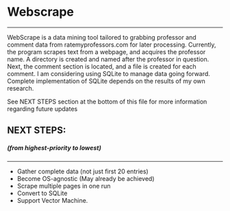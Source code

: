 # Webscrape
---

WebScrape is a data mining tool tailored to grabbing professor 
and comment data from ratemyprofessors.com for later processing.
Currently, the program scrapes text from a webpage, and acquires
the professor name. A directory is created and named after the 
professor in question. Next, the comment section is located, and a file is created for each
comment. 
I am considering using SQLite to manage data going forward. Complete implementation of SQLite
depends on the results of my own research. 

See NEXT STEPS section at the bottom of this file for more information regarding future updates

## NEXT STEPS: 
##### (from highest-priority to lowest)
---
* Gather complete data (not just first 20 entries) 
* Become OS-agnostic (May already be achieved)
* Scrape multiple pages in one run
* Convert to SQLite
* Support Vector Machine.
